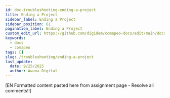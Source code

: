 ```yaml
---
id: doc-troubleshooting-ending-a-project
title: Ending a Project
sidebar_label: Ending a Project
sidebar_position: 61
pagination_label: Ending a Project
custom_edit_url: https://github.com/digidem/comapeo-docs/edit/main/docs/troubleshooting/ending-a-project.md
keywords:
  - docs
  - comapeo
tags: []
slug: /troubleshooting/ending-a-project
last_update:
  date: 9/25/2025
  author: Awana Digital
---
```


[EN Formatted content pasted here from assignment page - Resolve all comments!!]

